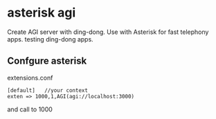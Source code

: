 # asterisk agi

Create AGI server with ding-dong. 
Use with Asterisk for fast telephony apps.
testing ding-dong apps. 

## Confgure asterisk

extensions.conf


`````
[default]   //your context
exten => 1000,1,AGI(agi://localhost:3000)
`````

and call to 1000
